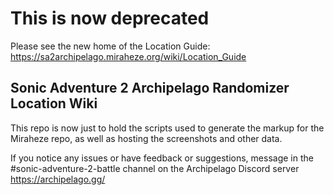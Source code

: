 # This is now deprecated
Please see the new home of the Location Guide: https://sa2archipelago.miraheze.org/wiki/Location_Guide

## Sonic Adventure 2 Archipelago Randomizer Location Wiki

This repo is now just to hold the scripts used to generate the markup for the Miraheze repo, as well as hosting the screenshots and other data.

If you notice any issues or have feedback or suggestions, message in the #sonic-adventure-2-battle channel on the Archipelago Discord server https://archipelago.gg/

